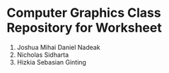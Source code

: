 # Computer Graphics Class Repository for Worksheet

1. Joshua Mihai Daniel Nadeak
2. Nicholas Sidharta
3. Hizkia Sebasian Ginting